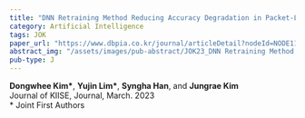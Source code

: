 ```yaml
---
title: "DNN Retraining Method Reducing Accuracy Degradation in Packet-Lossy Environments"
category: Artificial Intelligence
tags: JOK
paper_url: "https://www.dbpia.co.kr/journal/articleDetail?nodeId=NODE11225038"
abstract_img: "/assets/images/pub-abstract/JOK23_DNN Retraining Method Reducing.png"
pub-type: J
---
```


**Dongwhee Kim\***, **Yujin Lim\***, **Syngha Han**, and **Jungrae Kim** <br>
Journal of KIISE, Journal, March. 2023 <br>
\* Joint First Authors
